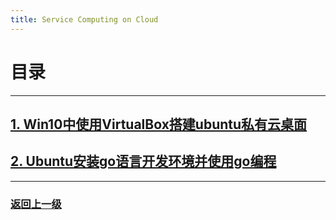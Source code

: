 ```yaml
---
title: Service Computing on Cloud
---
```

# 目录

---

## [1. Win10中使用VirtualBox搭建ubuntu私有云桌面](ServiceComputingOnCloud/1-install-cloud)
## [2. Ubuntu安装go语言开发环境并使用go编程](ServiceComputingOnCloud/2-install-go)
---

### [返回上一级](index)